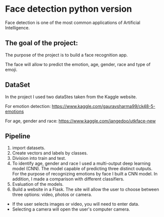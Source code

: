 # Face detection python version
Face detection is one of the most common applications of Artificial Intelligence.

## The goal of the project:
The purpose of the project is to build a face recognition app. 

The face will allow to predict the emotion, age, gender, race and type of emoji.

## DataSet
In the project I used two dataStes taken from the Kaggle website.

For emotion detection:
https://www.kaggle.com/gauravsharma99/ck48-5-emotions

For age, gender and race:
https://www.kaggle.com/jangedoo/utkface-new

## Pipeline
1. import datasets.
2. Create vectors and labels by classes.
3. Division into train and test.
4. To identify age, gender and race I used a multi-output deep learning model (CNN). The model capable of predicting three distinct outputs. For the purpose of recognizing emotions by face I built a CNN model. In addition, I made a comparison with different classifiers.
5. Evaluation of the models.
6. Build a website in a Flask. The site will allow the user to choose between three options: video, photos or camera. 
* If the user selects images or video, you will need to enter data. 
* Selecting a camera will open the user's computer camera.





